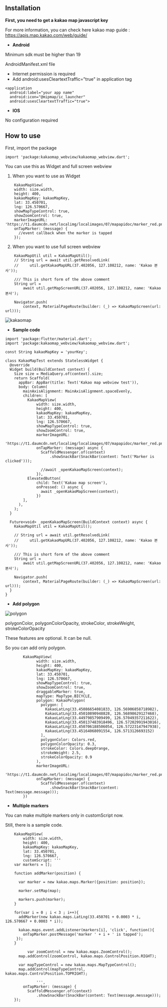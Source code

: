 ## Installation

**First, you need to get a kakao map javascript key**

For more information, you can check here
kakao map guide : https://apis.map.kakao.com/web/guide/

- **Android**

Minimum sdk must be higher than 19

AndroidManifest.xml file
- Internet permission is required
- Add android:usesCleartextTraffic="true" in application tag

```
<application
  android:label="your app name"
  android:icon="@mipmap/ic_launcher"
  android:usesCleartextTraffic="true">
```

- **IOS**

No configuration required

## How to use

First, import the package

```
import 'package:kakaomap_webview/kakaomap_webview.dart';
```

You can use this as Widget and full screen webview

1. When you want to use as Widget

```
    KakaoMapView(
    width: size.width,
    height: 400,
    kakaoMapKey: kakaoMapKey,
    lat: 33.450701,
    lng: 126.570667,
    showMapTypeControl: true,
    showZoomControl: true,
    markerImageURL: 'https://t1.daumcdn.net/localimg/localimages/07/mapapidoc/marker_red.png',
    onTapMarker: (message) {
      //event callback when the marker is tapped
    });
```

2. When you want to use full screen webview

```
    KakaoMapUtil util = KakaoMapUtil();
    // String url = await util.getResolvedLink(
    //     util.getKakaoMapURL(37.402056, 127.108212, name: 'Kakao 본사'));

    /// This is short form of the above comment
    String url =
        await util.getMapScreenURL(37.402056, 127.108212, name: 'Kakao 본사');

    Navigator.push(
        context, MaterialPageRoute(builder: (_) => KakaoMapScreen(url: url)));
```

![kakaomap](https://user-images.githubusercontent.com/71013471/120911063-15b26c80-c6bf-11eb-9ddd-bbb6d93792e2.gif)

- **Sample code**

```
import 'package:flutter/material.dart';
import 'package:kakaomap_webview/kakaomap_webview.dart';

const String kakaoMapKey = 'yourKey';

class KakaoMapTest extends StatelessWidget {
  @override
  Widget build(BuildContext context) {
    Size size = MediaQuery.of(context).size;
    return Scaffold(
      appBar: AppBar(title: Text('Kakao map webview test')),
      body: Column(
        mainAxisAlignment: MainAxisAlignment.spaceEvenly,
        children: [
          KakaoMapView(
              width: size.width,
              height: 400,
              kakaoMapKey: kakaoMapKey,
              lat: 33.450701,
              lng: 126.570667,
              showMapTypeControl: true,
              showZoomControl: true,
              markerImageURL:
                  'https://t1.daumcdn.net/localimg/localimages/07/mapapidoc/marker_red.png',
              onTapMarker: (message) async {
                ScaffoldMessenger.of(context)
                    .showSnackBar(SnackBar(content: Text('Marker is clicked')));

                //await _openKakaoMapScreen(context);
              }),
          ElevatedButton(
              child: Text('Kakao map screen'),
              onPressed: () async {
                await _openKakaoMapScreen(context);
              })
        ],
      ),
    );
  }

  Future<void> _openKakaoMapScreen(BuildContext context) async {
    KakaoMapUtil util = KakaoMapUtil();

    // String url = await util.getResolvedLink(
    //     util.getKakaoMapURL(37.402056, 127.108212, name: 'Kakao 본사'));

    /// This is short form of the above comment
    String url =
        await util.getMapScreenURL(37.402056, 127.108212, name: 'Kakao 본사');

    Navigator.push(
        context, MaterialPageRoute(builder: (_) => KakaoMapScreen(url: url)));
  }
}
```

- **Add polygon**

![polygon](https://user-images.githubusercontent.com/71013471/126046341-24c3869f-ef6a-440d-94b7-385845c16602.png)

polygonColor, polygonColorOpacity, strokeColor, strokeWeight, strokeColorOpacity

These features are optional. It can be null.

So you can add only polygon.

```
        KakaoMapView(
              width: size.width,
              height: 400,
              kakaoMapKey: kakaoMapKey,
              lat: 33.450701,
              lng: 126.570667,
              showMapTypeControl: true,
              showZoomControl: true,
              draggableMarker: true,
              mapType: MapType.BICYCLE,
              polygon: KakaoPolygon(
                polygon: [
                  KakaoLatLng(33.45086654081833, 126.56906858718982),
                  KakaoLatLng(33.45010890948828, 126.56898629127468),
                  KakaoLatLng(33.44979857909499, 126.57049357211622),
                  KakaoLatLng(33.450137483918496, 126.57202991943016),
                  KakaoLatLng(33.450706188506054, 126.57223147947938),
                  KakaoLatLng(33.45164068091554, 126.5713126693152)
                ],
                polygonColor: Colors.red,
                polygonColorOpacity: 0.3,
                strokeColor: Colors.deepOrange,
                strokeWeight: 2.5,
                strokeColorOpacity: 0.9
              ),
              markerImageURL:
                  'https://t1.daumcdn.net/localimg/localimages/07/mapapidoc/marker_red.png',
              onTapMarker: (message) {
                ScaffoldMessenger.of(context)
                    .showSnackBar(SnackBar(content: Text(message.message)));
        })
```

- **Multiple markers**

You can make multiple markers only in customScript now.

Still, there is a sample code.

```
    KakaoMapView(
        width: size.width,
        height: 400,
        kakaoMapKey: kakaoMapKey,
        lat: 33.450701,
        lng: 126.570667,
        customScript: '''
    var markers = [];

    function addMarker(position) {

      var marker = new kakao.maps.Marker({position: position});

      marker.setMap(map);

      markers.push(marker);
    }

    for(var i = 0 ; i < 3 ; i++){
      addMarker(new kakao.maps.LatLng(33.450701 + 0.0003 * i, 126.570667 + 0.0003 * i));

      kakao.maps.event.addListener(markers[i], 'click', function(){
        onTapMarker.postMessage('marker ' + i + ' is tapped');
     });
    }

		  var zoomControl = new kakao.maps.ZoomControl();
      map.addControl(zoomControl, kakao.maps.ControlPosition.RIGHT);

      var mapTypeControl = new kakao.maps.MapTypeControl();
      map.addControl(mapTypeControl, kakao.maps.ControlPosition.TOPRIGHT);

              ''',
        onTapMarker: (message) {
          ScaffoldMessenger.of(context)
              .showSnackBar(SnackBar(content: Text(message.message)));
    });
```
